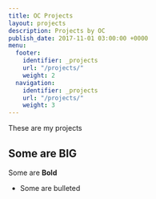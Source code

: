 ```yaml
---
title: OC Projects
layout: projects
description: Projects by OC
publish_date: 2017-11-01 03:00:00 +0000
menu:
  footer:
    identifier: _projects
    url: "/projects/"
    weight: 2
  navigation:
    identifier: _projects
    url: "/projects/"
    weight: 3
---
```

These are my projects 

## Some are **BIG**

Some are **Bold**

* Some are bulleted